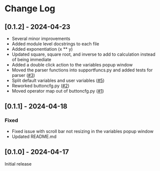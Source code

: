 # Change Log


## [0.1.2] - 2024-04-23

- Several minor improvements
- Added module level docstrings to each file
- Added exponentiation (x ** y)
- Updated square, square root, and inverse to add to calculation instead of being immediate
- Added a double click action to the variables popup window
- Moved the parser functions into supportfuncs.py and added tests for parser ([#3](https://github.com/tombroth/guicalculator/issues/3))
- Split default variables and user variables ([#5](https://github.com/tombroth/guicalculator/issues/5))
- Reworked buttoncfg.py ([#2](https://github.com/tombroth/guicalculator/issues/2))
- Moved operator map out of buttoncfg.py ([#1](https://github.com/tombroth/guicalculator/issues/1))


## [0.1.1] - 2024-04-18

### Fixed

- Fixed issue with scroll bar not resizing in the variables popup window
- Updated README.md


## [0.1.0] - 2024-04-17

Initial release